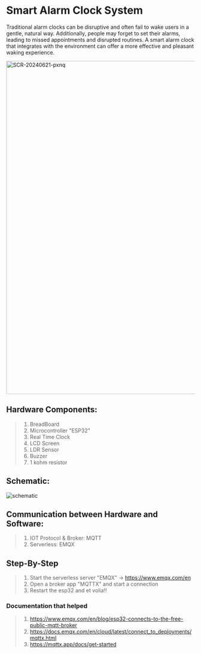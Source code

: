 # Smart Alarm Clock System
 Traditional alarm clocks can be disruptive and often fail
to wake users in a gentle, natural way. Additionally,
people may forget to set their alarms, leading to missed
appointments and disrupted routines. A smart alarm
clock that integrates with the environment can offer a
more effective and pleasant waking experience.

<img width="890" alt="SCR-20240621-pxnq" src="https://github.com/YehiaSharawy/Smart-Alarm-Clock-System/assets/65984199/17136911-b5b5-4455-8ad2-9123a9b67b38">



## Hardware Components:
>1. BreadBoard
>2. Microcontroller "ESP32"
>3. Real Time Clock
>4. LCD Screen
>5. LDR Sensor
>6. Buzzer
>7. 1 kohm resistor

## Schematic:
![schematic](https://github.com/YehiaSharawy/Smart-Alarm-Clock-System/assets/65984199/593cf816-0bb5-4ddd-bc68-dc8ad831050a)


## Communication between Hardware and Software:
>1. IOT Protocol & Broker: MQTT
>2. Serverless: EMQX

## Step-By-Step
>1. Start the serverless server "EMQX" -> https://www.emqx.com/en
>2. Open a broker app "MQTTX" and start a connection
>3. Restart the esp32 and et volia!!

### Documentation that helped
>1. https://www.emqx.com/en/blog/esp32-connects-to-the-free-public-mqtt-broker
>2. https://docs.emqx.com/en/cloud/latest/connect_to_deployments/mqttx.html
>3. https://mqttx.app/docs/get-started
